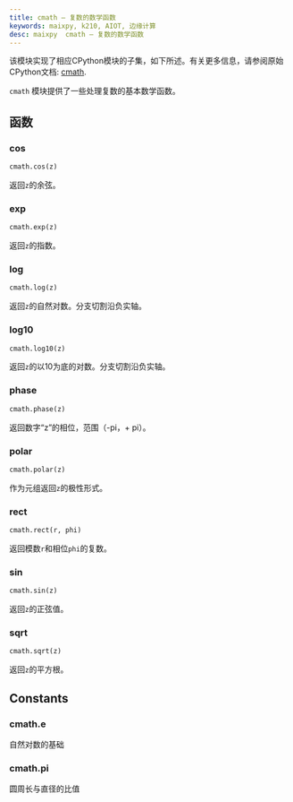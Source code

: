 ```yaml
---
title: cmath – 复数的数学函数
keywords: maixpy, k210, AIOT, 边缘计算
desc: maixpy  cmath – 复数的数学函数
---
```



该模块实现了相应CPython模块的子集，如下所述。有关更多信息，请参阅原始CPython文档: [cmath](https://docs.python.org/3.5/library/cmath.html#module-cmath).

`cmath` 模块提供了一些处理复数的基本数学函数。


## 函数

### cos

```python
cmath.cos(z)
```

返回`z`的余弦。

### exp

```python
cmath.exp(z)
```

返回`z`的指数。

### log

```python
cmath.log(z)
```

返回`z`的自然对数。分支切割沿负实轴。

### log10

```python
cmath.log10(z)
```

返回`z`的以10为底的对数。分支切割沿负实轴。

### phase

```python
cmath.phase(z)
```

返回数字“z”的相位，范围（-pi，+ pi）。

### polar

```python
cmath.polar(z)
```

作为元组返回`z`的极性形式。

### rect

```python
cmath.rect(r, phi)
```

返回模数`r`和相位`phi`的复数。

### sin

```python
cmath.sin(z)
```

返回`z`的正弦值。

### sqrt

```python
cmath.sqrt(z)
```

返回`z`的平方根。

## Constants

### cmath.e

自然对数的基础

### cmath.pi

圆周长与直径的比值


